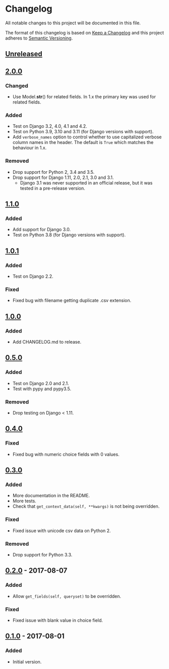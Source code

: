 # Changelog
All notable changes to this project will be documented in this file.

The format of this changelog is based on [Keep a Changelog](http://keepachangelog.com/en/1.0.0/)
and this project adheres to [Semantic Versioning](http://semver.org/spec/v2.0.0.html).

## [Unreleased]

## [2.0.0]
### Changed
- Use Model.__str__() for related fields. In 1.x the primary key was used for related fields.

### Added
- Test on Django 3.2, 4.0, 4.1 and 4.2.
- Test on Python 3.9, 3.10 and 3.11 (for Django versions with support).
- Add `verbose_names` option to control whether to use capitalized verbose column names in the header. The default is
 `True` which matches the behaviour in 1.x.

### Removed
- Drop support for Python 2, 3.4 and 3.5.
- Drop support for Django 1.11, 2.0, 2.1, 3.0 and 3.1.
  - Django 3.1 was never supported in an official release, but it was tested in a pre-release version.

## [1.1.0]
### Added
- Add support for Django 3.0.
- Test on Python 3.8 (for Django versions with support).

## [1.0.1]
### Added
- Test on Django 2.2.

### Fixed
- Fixed bug with filename getting duplicate .csv extension.

## [1.0.0]
### Added
- Add CHANGELOG.md to release.

## [0.5.0]
### Added
- Test on Django 2.0 and 2.1.
- Test with pypy and pypy3.5.

### Removed
- Drop testing on Django < 1.11.

## [0.4.0]
### Fixed
- Fixed bug with numeric choice fields with 0 values.

## [0.3.0]
### Added
- More documentation in the README.
- More tests.
- Check that `get_context_data(self, **kwargs)` is not being overridden.

### Fixed
- Fixed issue with unicode csv data on Python 2.

### Removed
- Drop support for Python 3.3.

## [0.2.0] - 2017-08-07
### Added
- Allow `get_fields(self, queryset)` to be overridden.

### Fixed
- Fixed issue with blank value in choice field.

## [0.1.0] - 2017-08-01
### Added
- Initial version.

[Unreleased]: https://github.com/benkonrath/django-csv-export-view/compare/2.0.0...HEAD
[2.0.0]: https://github.com/benkonrath/django-csv-export-view/compare/1.1.0...2.0.0
[1.1.0]: https://github.com/benkonrath/django-csv-export-view/compare/1.0.1...1.1.0
[1.0.1]: https://github.com/benkonrath/django-csv-export-view/compare/1.0.0...1.0.1
[1.0.0]: https://github.com/benkonrath/django-csv-export-view/compare/0.5.0...1.0.0
[0.5.0]: https://github.com/benkonrath/django-csv-export-view/compare/0.4.0...0.5.0
[0.4.0]: https://github.com/benkonrath/django-csv-export-view/compare/0.3.0...0.4.0
[0.3.0]: https://github.com/benkonrath/django-csv-export-view/compare/0.2.0...0.3.0
[0.2.0]: https://github.com/benkonrath/django-csv-export-view/compare/0.1.0...0.2.0
[0.1.0]: https://github.com/benkonrath/django-csv-export-view/compare/4a8792dbaf97c7fdb5de77dbc9fc0c28c5c54eab...0.1.0
